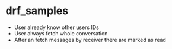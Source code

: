 # drf_samples

* User already know other users IDs
* User always fetch whole conversation
* After an fetch messages by receiver there are marked as read
